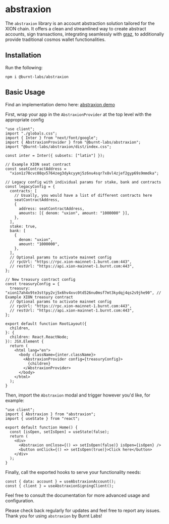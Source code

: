 # abstraxion

The `abstraxion` library is an account abstraction solution tailored for the XION chain. It offers a clean and streamlined way to create abstract accounts, sign transactions, integrating seamlessly with [graz](https://github.com/graz-sh/graz), to additionally provide traditional cosmos wallet functionalities.

## Installation

Run the following:

```
npm i @burnt-labs/abstraxion
```

## Basic Usage

Find an implementation demo here: [abstraxion demo](../../apps/demo-app)

First, wrap your app in the `AbstraxionProvider` at the top level with the appropriate config

```
"use client";
import "./globals.css";
import { Inter } from "next/font/google";
import { AbstraxionProvider } from "@burnt-labs/abstraxion";
import "@burnt-labs/abstraxion/dist/index.css";

const inter = Inter({ subsets: ["latin"] });

// Example XION seat contract
const seatContractAddress =
  "xion1z70cvc08qv5764zeg3dykcyymj5z6nu4sqr7x8vl4zjef2gyp69s9mmdka";

// Legacy config with individual params for stake, bank and contracts
const legacyConfig = {
  contracts: [
    // Usually, you would have a list of different contracts here
    seatContractAddress,
    {
      address: seatContractAddress,
      amounts: [{ denom: "uxion", amount: "1000000" }],
    },
  ],
  stake: true,
  bank: [
    {
      denom: "uxion",
      amount: "1000000",
    },
  ],
  // Optional params to activate mainnet config
  // rpcUrl: "https://rpc.xion-mainnet-1.burnt.com:443",
  // restUrl: "https://api.xion-mainnet-1.burnt.com:443",
};

// New treasury contract config
const treasuryConfig = {
  treasury: "xion17ah4x9te3sttpy2vj5x6hv4xvc0td526nu0msf7mt3kydqj4qs2s9jhe90", // Example XION treasury contract
  // Optional params to activate mainnet config
  // rpcUrl: "https://rpc.xion-mainnet-1.burnt.com:443",
  // restUrl: "https://api.xion-mainnet-1.burnt.com:443",
};

export default function RootLayout({
  children,
}: {
  children: React.ReactNode;
}): JSX.Element {
  return (
    <html lang="en">
      <body className={inter.className}>
        <AbstraxionProvider config={treasuryConfig}>
          {children}
        </AbstraxionProvider>
      </body>
    </html>
  );
}
```

Then, import the `Abstraxion` modal and trigger however you'd like, for example:

```
"use client";
import { Abstraxion } from "abstraxion";
import { useState } from "react";

export default function Home() {
  const [isOpen, setIsOpen] = useState(false);
  return (
    <div>
      <Abstraxion onClose={() => setIsOpen(false)} isOpen={isOpen} />
      <button onClick={() => setIsOpen(true)}>Click here</button>
    </div>
  );
}

```

Finally, call the exported hooks to serve your functionality needs:

```
const { data: account } = useAbstraxionAccount();
const { client } = useAbstraxionSigningClient();
```

Feel free to consult the documentation for more advanced usage and configuration.

Please check back regularly for updates and feel free to report any issues. Thank you for using `abstraxion` by Burnt Labs!

